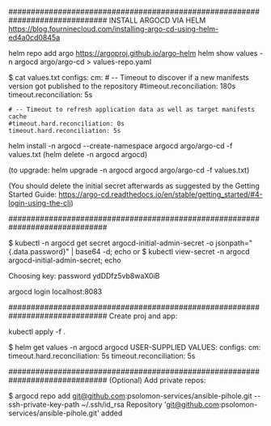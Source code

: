 ##############################################################################
INSTALL ARGOCD VIA HELM
https://blog.fourninecloud.com/installing-argo-cd-using-helm-ed4a0cd0845a

helm repo add argo https://argoproj.github.io/argo-helm
helm show values -n argocd argo/argo-cd > values-repo.yaml

$ cat values.txt
configs:
  cm:
    # -- Timeout to discover if a new manifests version got published to the repository
    #timeout.reconciliation: 180s
    timeout.reconciliation: 5s

    # -- Timeout to refresh application data as well as target manifests cache
    #timeout.hard.reconciliation: 0s
    timeout.hard.reconciliation: 5s

helm install -n argocd --create-namespace argocd argo/argo-cd -f values.txt
  (helm delete -n argocd argocd)

  (to upgrade:  helm upgrade -n argocd argocd argo/argo-cd -f values.txt)

(You should delete the initial secret afterwards as suggested by the Getting Started Guide: https://argo-cd.readthedocs.io/en/stable/getting_started/#4-login-using-the-cli)

##############################################################################

$ kubectl -n argocd get secret argocd-initial-admin-secret -o jsonpath="{.data.password}" | base64 -d; echo
  or
$ kubectl view-secret -n argocd argocd-initial-admin-secret; echo

Choosing key: password
ydDDfz5vb8waX0iB

argocd login localhost:8083

##############################################################################
Create proj and app:

kubectl apply -f .

$ helm get values -n argocd argocd
USER-SUPPLIED VALUES:
configs:
  cm:
    timeout.hard.reconciliation: 5s
    timeout.reconciliation: 5s


##############################################################################
(Optional) Add private repos:

$ argocd repo add git@github.com:psolomon-services/ansible-pihole.git --ssh-private-key-path ~/.ssh/id_rsa
Repository 'git@github.com:psolomon-services/ansible-pihole.git' added
